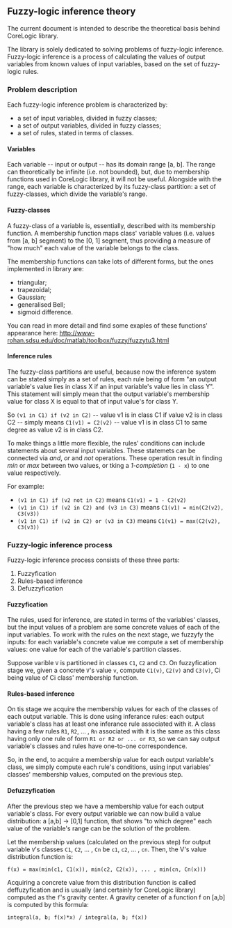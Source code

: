 ## Fuzzy-logic inference theory

The current document is intended to describe the theoretical basis behind CoreLogic library.

The library is solely dedicated to solving problems of fuzzy-logic inference.
Fuzzy-logic inference is a process of calculating the values of output variables
from known values of input variables, based on the set of fuzzy-logic rules.

### Problem description

Each fuzzy-logic inference problem is characterized by:
- a set of input variables, divided in fuzzy classes;
- a set of output variables, divided in fuzzy classes;
- a set of rules, stated in terms of classes.

#### Variables

Each variable -- input or output -- has its domain range [a, b]. The range can
theoretically be infinite (i.e. not bounded), but, due to membership functions
used in CoreLogic library, it will not be useful. Alongside with the range, each
variable is characterized by its fuzzy-class partition: a set of fuzzy-classes,
which divide the variable's range.

#### Fuzzy-classes

A fuzzy-class of a variable is, essentially, described with its membership function.
A membership function maps class' variable values (i.e. values from [a, b] segment)
to the [0, 1] segment, thus providing a measure of "how much" each value of the 
variable belongs to the class.

The membership functions can take lots of different forms, but the ones implemented in library are:
- triangular;
- trapezoidal;
- Gaussian;
- generalised Bell;
- sigmoid difference.

You can read in more detail and find some exaples of these functions' appearance here:
http://www-rohan.sdsu.edu/doc/matlab/toolbox/fuzzy/fuzzytu3.html

#### Inference rules

The fuzzy-class partitions are useful, because now the inference system can be stated
simply as a set of rules, each rule being of form "an output variable's value lies in
class X if an input variable's value lies in class Y". This statement will simply mean
that the output variable's membership value for class X is equal to that of
input value's for class Y.

So `(v1 in C1) if (v2 in C2)` -- value v1 is in class C1 if value v2 is in class C2 --
simply means `C1(v1) = C2(v2)` -- value v1 is in class C1 to same degree as value v2
is in class C2.

To make things a little more flexible, the rules' conditions can include statements 
about several input variables. These statemets can be connected via _and_, _or_
and _not_ operations. These operation result in finding _min_ or _max_ between two
values, or tking a _1-completion_ (`1 - x`) to one value respectively.

For example:
- `(v1 in C1) if (v2 not in C2)` means `C1(v1) = 1 - C2(v2)`
- `(v1 in C1) if (v2 in C2) and (v3 in C3)` means `C1(v1) = min(C2(v2), C3(v3))`
- `(v1 in C1) if (v2 in C2) or (v3 in C3)` means `C1(v1) = max(C2(v2), C3(v3))`

### Fuzzy-logic inference process

Fuzzy-logic inference process consists of these three parts:
1. Fuzzyfication
2. Rules-based inference
3. Defuzzyfication

#### Fuzzyfication

The rules, used for inference, are stated in terms of the variables' classes,
but the input values of a problem are some concrete values of each of the input variables.
To work with the rules on the next stage, we fuzzyfy the inputs: for each variable's
concrete value we compute a set of membership values: one value for each of the
variable's partition classes.

Suppose varible `V` is partitioned in classes `C1`, `C2` and `C3`.
On fuzzyfication stage we, given a concrete `V`'s value `v`,
compute `C1(v)`, `C2(v)` and `C3(v)`, Ci being value of Ci class' membership function.

#### Rules-based inference

On tis stage we acquire the membership values for each of the classes of each output
variable. This is done using inferance rules: each output variable's class has at
least one inferance rule associated with it. A class having a few rules
`R1`, `R2`, ... , `Rn` associated with it is the same as this class having only one rule
of form `R1 or R2 or ... or R3`, so we can say output variable's classes and rules
have one-to-one correspondence.

So, in the end, to acquire a membership value for each output variable's class,
we simply compute each rule's conditions, using input variables' classes' membership
values, computed on the previous step.

#### Defuzzyfication

After the previous step we have a membership value for each output variable's class.
For every output variable we can now build a value distribution: a [a,b] -> [0,1]
function, that shows "to which degree" each value of the variable's range
can be the solution of the problem.

Let the membership values (calculated on the previous step) for output variable `V`'s
classes `C1`, `C2`, ... , `Cn` be `c1`, `c2`, ... , `cn`. Then, the V's value
distribution function is:
```
f(x) = max(min(c1, C1(x)), min(c2, C2(x)), ... , min(cn, Cn(x)))
```

Acquiring a concrete value from this distribution function is called deffuzyfication
and is usually (and certainly for CoreLogic library) computed as the `f`'s gravity center. A gravity ceneter of a function f on [a,b] is computed by this formula:
```
integral(a, b; f(x)*x) / integral(a, b; f(x))
```